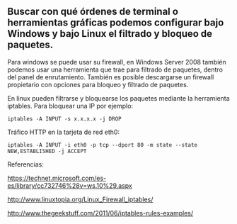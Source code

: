 ## Buscar con qué órdenes de terminal o herramientas gráficas podemos configurar bajo Windows y bajo Linux el filtrado y bloqueo de paquetes.

Para windows se puede usar su firewall, en Windows Server 2008 también podemos usar una herramienta que trae para filtrado de paquetes, dentro del panel de enrutamiento. También es posible descargarse un firewall propietario con opciones para bloqueo y filtrado de paquetes.

En linux pueden filtrarse y bloquearse los paquetes mediante la herramienta iptables. Para bloquear una IP por ejemplo:

`iptables -A INPUT -s x.x.x.x -j DROP`

Tráfico HTTP en la tarjeta de red eth0:

`iptables -A INPUT -i eth0 -p tcp --dport 80 -m state --state NEW,ESTABLISHED -j ACCEPT`

Referencias:

https://technet.microsoft.com/es-es/library/cc732746%28v=ws.10%29.aspx

http://www.linuxtopia.org/Linux_Firewall_iptables/

http://www.thegeekstuff.com/2011/06/iptables-rules-examples/
